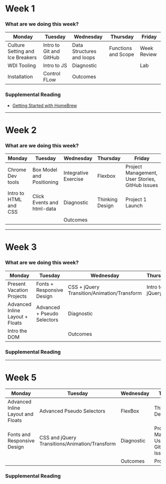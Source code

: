 # Week 1

### What are we doing this week?

| Monday                           | Tuesday                 | Wednesday                 | Thursday            | Friday      |
|----------------------------------|-------------------------|---------------------------|---------------------|-------------|
| Culture Setting and Ice Breakers | Intro to Git and GitHub | Data Structures and loops | Functions and Scope | Week Review |
| WDI Tooling            | Intro to JS             | Diagnostic                |                     | Lab         |
| Installation                     | Control FLow            | Outcomes                  |                     |             |

### Supplemental Reading
- [Getting Started with HomeBrew](https://www.safaribooksonline.com/blog/2014/03/03/homebrew/)

---
# Week 2

### What are we doing this week?

| Monday                | Tuesday                    | Wednesday            | Thursday        | Friday      |
|-----------------------|----------------------------|----------------------|-----------------|-------------|
| Chrome Dev tools      | Box Model and Positioning  | Integrative Exercise | Flexbox         | Project Management, User Stories, GitHub Issues |
| Intro to HTML and CSS | Click Events and html-data | Diagnostic           | Thinking Design | Project 1 Launch         |
|                       |                            | Outcomes             |                 |             |

---
# Week 3

### What are we doing this week?

| Monday                | Tuesday                    | Wednesday            | Thursday        | Friday      |
|-----------------------|----------------------------|----------------------|-----------------|-------------|
| Present Vacation Projects      | Fonts + Responsive Design  | CSS + jQuery Transition/Animation/Transform | Intro to jQuery | Week Review |
| Advanced Inline Layout + Floats | Advanced + Pseudo Selectors | Diagnostic           |                 | Lab         |
| Intro the DOM         |                            | Outcomes             |                 |             |

### Supplemental Reading

---

# Week 5

| Monday                            | Tuesday                                        | Wednesday  | Thursday                                        | Friday |
|-----------------------------------|------------------------------------------------|------------|-------------------------------------------------|--------|
| Advanced Inline Layout and Floats | Advanced Pseudo Selectors                      | FlexBox    | Thinking Design                                 |        |
| Fonts and Responsive Design       | CSS and jQuery Transitions/Animation/Transform | Diagnostic | Project Management, User stories, GitHub Issues | Lab    |
|                                   |                                                | Outcomes   | Project Intro                                   |        |


### Supplemental Reading
